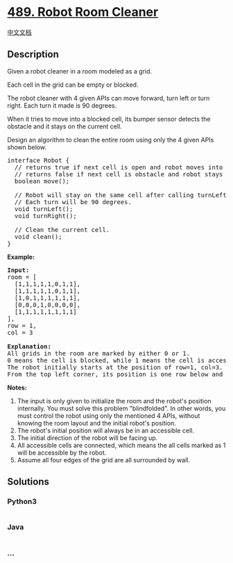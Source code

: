 # [489. Robot Room Cleaner](https://leetcode.com/problems/robot-room-cleaner)

[中文文档](/solution/0400-0499/0489.Robot%20Room%20Cleaner/README.md)

## Description

<p>Given a robot cleaner in a room modeled as a grid.</p>

<p>Each cell in the grid can be empty or blocked.</p>

<p>The robot cleaner with 4 given APIs can move forward, turn left or turn right. Each turn it made is 90 degrees.</p>

<p>When it tries to move into a blocked cell, its bumper sensor detects the obstacle and it stays on the current cell.</p>

<p>Design an algorithm to clean the entire room using only the 4 given APIs shown below.</p>

<pre>
interface Robot {
  // returns true if next cell is open and robot moves into the cell.
  // returns false if next cell is obstacle and robot stays on the current cell.
  boolean move();

  // Robot will stay on the same cell after calling turnLeft/turnRight.
  // Each turn will be 90 degrees.
  void turnLeft();
  void turnRight();

  // Clean the current cell.
  void clean();
}
</pre>

<p><strong>Example:</strong></p>

<pre>
<strong>Input:</strong>
room = [
  [1,1,1,1,1,0,1,1],
  [1,1,1,1,1,0,1,1],
  [1,0,1,1,1,1,1,1],
  [0,0,0,1,0,0,0,0],
  [1,1,1,1,1,1,1,1]
],
row = 1,
col = 3

<strong>Explanation:</strong>
All grids in the room are marked by either 0 or 1.
0 means the cell is blocked, while 1 means the cell is accessible.
The robot initially starts at the position of row=1, col=3.
From the top left corner, its position is one row below and three columns right.
</pre>

<p><strong>Notes:</strong></p>

<ol>
	<li>The input is only given to initialize the room and the robot's position internally. You must solve this problem "blindfolded". In other words, you must control the robot using only the mentioned 4 APIs, without knowing the room layout and the initial robot's position.</li>
	<li>The robot's initial position will always be in an accessible cell.</li>
	<li>The initial direction of the robot will be facing up.</li>
	<li>All accessible cells are connected, which means the all cells marked as 1 will be accessible by the robot.</li>
	<li>Assume all four edges of the grid are all surrounded by wall.</li>
</ol>

## Solutions

<!-- tabs:start -->

### **Python3**

```python

```

### **Java**

```java

```

### **...**

```

```

<!-- tabs:end -->
